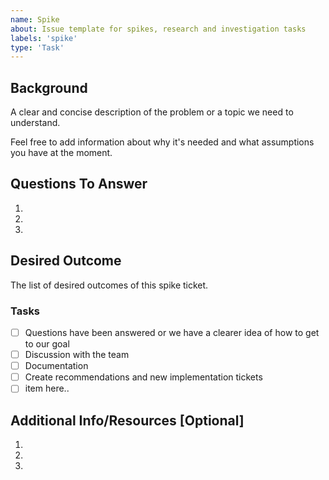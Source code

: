 ```yaml
---
name: Spike
about: Issue template for spikes, research and investigation tasks
labels: 'spike'
type: 'Task'
---
```


## Background
A clear and concise description of the problem or a topic we need to understand.

Feel free to add information about why it's needed and what assumptions you have at the moment.

## Questions To Answer

1.
2.
3.

## Desired Outcome

The list of desired outcomes of this spike ticket.

### Tasks
- [ ] Questions have been answered or we have a clearer idea of how to get to our goal
- [ ] Discussion with the team
- [ ] Documentation
- [ ] Create recommendations and new implementation tickets
- [ ] item here..

## Additional Info/Resources [Optional]

1. 
2. 
3. 
